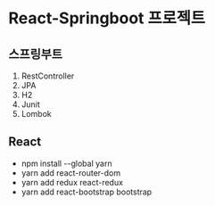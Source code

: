 # React-Springboot 프로젝트

## 스프링부트

1. RestController
2. JPA
3. H2
4. Junit
5. Lombok

## React
- npm install --global yarn
- yarn add react-router-dom
- yarn add redux react-redux
- yarn add react-bootstrap bootstrap
